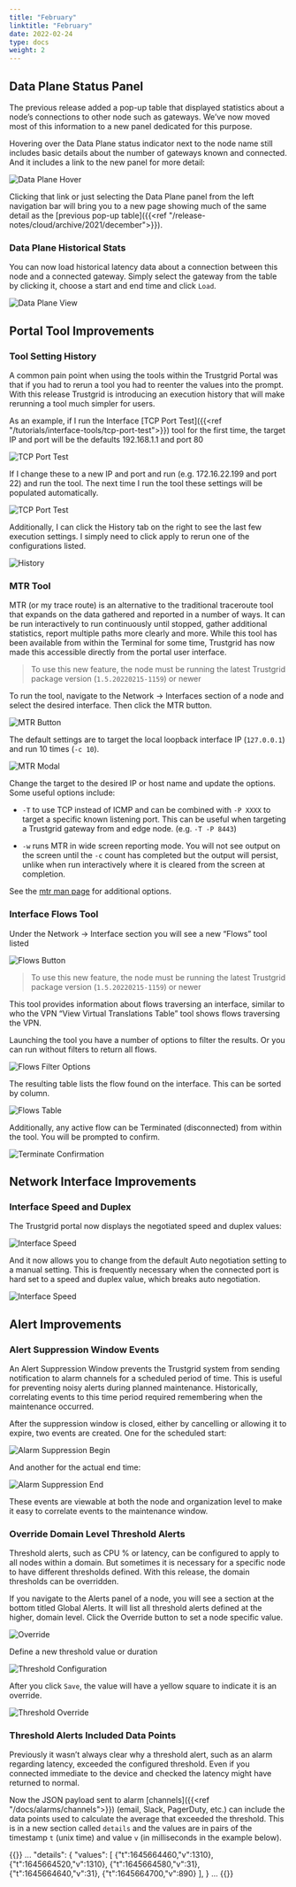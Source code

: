 ```yaml
---
title: "February"
linktitle: "February"
date: 2022-02-24
type: docs
weight: 2
---
```


## Data Plane Status Panel

The previous release added a pop-up table that displayed statistics about a node’s connections to other node such as gateways.  We’ve now moved most of this information to a new panel dedicated for this purpose.  

Hovering over the Data Plane status indicator next to the node name still includes basic details about the number of gateways known and connected. And it includes a link to the new panel for more detail:

![Data Plane Hover](data-plane-hover.png)

Clicking that link or just selecting the Data Plane panel from the left navigation bar will bring you to a new page showing much of the same detail as the [previous pop-up table]({{<ref "/release-notes/cloud/archive/2021/december">}}).

### Data Plane Historical Stats

You can now load historical latency data about a connection between this node and a connected gateway. Simply select the gateway from the table by clicking it, choose a start and end time and click `Load`.

![Data Plane View](data-plane-view.png)

## Portal Tool Improvements

### Tool Setting History

A common pain point when using the tools within the Trustgrid Portal was that if you had to rerun a tool you had to reenter the values into the prompt.   With this release Trustgrid is introducing an execution history that will make rerunning a tool much simpler for users.

As an example, if I run the Interface [TCP Port Test]({{<ref "/tutorials/interface-tools/tcp-port-test">}}) tool for the first time, the target IP and port will be the defaults 192.168.1.1 and port 80

![TCP Port Test](tcp-port-test.png)

If I change these to a new IP and port and run (e.g. 172.16.22.199 and port 22)  and run the tool. The next time I run the tool these settings will be populated automatically.

![TCP Port Test](tcp-port-test-2.png)

Additionally, I can click the History tab on the right to see the last few execution settings. I simply need to click apply to rerun one of the configurations listed.

![History](history.png)

### MTR Tool

MTR (or my trace route) is an alternative to the traditional traceroute tool that expands on the data gathered and reported in a number of ways. It can be run interactively to run continuously until stopped, gather additional statistics, report multiple paths more clearly and more.  While this tool has been available from within the Terminal for some time, Trustgrid has now made this accessible directly from the portal user interface.

> To use this new feature, the node must be running the latest Trustgrid package version (`1.5.20220215-1159`) or newer

To run the tool, navigate to the Network → Interfaces section of a node and select the desired interface. Then click the MTR button.

![MTR Button](mtr-button.png)

The default settings are to target the local loopback interface IP (`127.0.0.1`) and run 10 times (`-c 10`). 

![MTR Modal](mtr-modal.png)

Change the target to the desired IP or host name and update the options.  Some useful options include:

* `-T` to use TCP instead of ICMP and can be combined with `-P XXXX` to target a specific known listening port. This can be useful when targeting a Trustgrid gateway from and edge node. (e.g. `-T -P 8443`)

* `-w` runs MTR in wide screen reporting mode. You will not see output on the screen until the `-c` count has completed but the output will persist, unlike when run interactively where it is cleared from the screen at completion.

See the [mtr man page](https://manpages.ubuntu.com/manpages/bionic/man8/mtr.8.html) for additional options.  

### Interface Flows Tool

Under the Network → Interface section you will see a new “Flows” tool listed

![Flows Button](flows-button.png)

> To use this new feature, the node must be running the latest Trustgrid package version (`1.5.20220215-1159`) or newer

This tool provides information about flows traversing an interface, similar to who the VPN “View Virtual Translations Table” tool shows flows traversing the VPN. 

Launching the tool you have a number of options to filter the results. Or you can run without filters to return all flows.

![Flows Filter Options](flows-modal.png)

The resulting table lists the flow found on the interface. This can be sorted by column.

![Flows Table](terminate-flow.png)

Additionally, any active flow can be Terminated (disconnected) from within the tool. You will be prompted to confirm.

![Terminate Confirmation](terminate-flow-confirm.png)

## Network Interface Improvements

### Interface Speed and Duplex

The Trustgrid portal now displays the negotiated speed and duplex values:

![Interface Speed](eth0.png)

And it now allows you to change from the default Auto negotiation setting to a manual setting. This is frequently necessary when the connected port is hard set to a speed and duplex value, which breaks auto negotiation. 

![Interface Speed](speed.png)

## Alert Improvements

### Alert Suppression Window Events

An Alert Suppression Window prevents the Trustgrid system from sending notification to alarm channels for a scheduled period of time. This is useful for preventing noisy alerts during planned maintenance. Historically, correlating events to this time period required remembering when the maintenance occurred. 

After the suppression window is closed, either by cancelling or allowing it to expire, two events are created.  One for the scheduled start:

![Alarm Suppression Begin](alarm-suppression.png)

And another for the actual end time:

![Alarm Suppression End](alarm-suppression-end.png)

These events are viewable at both the node and organization level to make it easy to correlate events to the maintenance window.

### Override Domain Level Threshold Alerts

Threshold alerts, such as CPU % or latency, can be configured to apply to all nodes within a domain.  But sometimes it is necessary for a specific node to have different thresholds defined. With this release, the domain thresholds can be overridden. 

If you navigate to the Alerts panel of a node, you will see a section at the bottom titled Global Alerts. It will list all threshold alerts defined at the higher, domain level.  Click the Override button to set a node specific value.

![Override](threshold-override.png)

Define a new threshold value or duration

![Threshold Configuration](threshold.png)

After you click `Save`, the value will have a yellow square to indicate it is an override.

![Threshold Override](overridden-threshold.png)

### Threshold Alerts Included Data Points

Previously it wasn’t always clear why a threshold alert, such as an alarm regarding latency, exceeded the configured threshold.  Even if you connected immediate to the device and checked the latency might have returned to normal. 

Now the JSON payload sent to alarm [channels]({{<ref "/docs/alarms/channels">}}) (email, Slack, PagerDuty, etc.) can include the data points used to calculate the average that exceeded the threshold. This is in a new section called `details` and the values are in pairs of the timestamp `t` (unix time) and value `v` (in milliseconds in the example below). 

{{<card code=true header="Alert Payload" lang="JSON">}}
...
"details":	{
	"values":	[
		{"t":1645664460,"v":1310},
		{"t":1645664520,"v":1310},
		{"t":1645664580,"v":31},
		{"t":1645664640,"v":31},
		{"t":1645664700,"v":890}
	],
}
...
{{</card>}}















